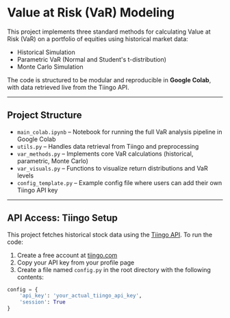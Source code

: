 # Value at Risk (VaR) Modeling

This project implements three standard methods for calculating Value at Risk (VaR) on a portfolio of equities using historical market data:

- Historical Simulation  
- Parametric VaR (Normal and Student's t-distribution)  
- Monte Carlo Simulation  

The code is structured to be modular and reproducible in **Google Colab**, with data retrieved live from the Tiingo API.

---

## Project Structure

- `main_colab.ipynb` – Notebook for running the full VaR analysis pipeline in Google Colab
- `utils.py` – Handles data retrieval from Tiingo and preprocessing
- `var_methods.py` – Implements core VaR calculations (historical, parametric, Monte Carlo)
- `var_visuals.py` – Functions to visualize return distributions and VaR levels
- `config_template.py` – Example config file where users can add their own Tiingo API key


---

## API Access: Tiingo Setup

This project fetches historical stock data using the [Tiingo API](https://www.tiingo.com/). To run the code:

1. Create a free account at [tiingo.com](https://www.tiingo.com/)
2. Copy your API key from your profile page
3. Create a file named `config.py` in the root directory with the following contents:
```python
config = {
    'api_key': 'your_actual_tiingo_api_key',
    'session': True
}

